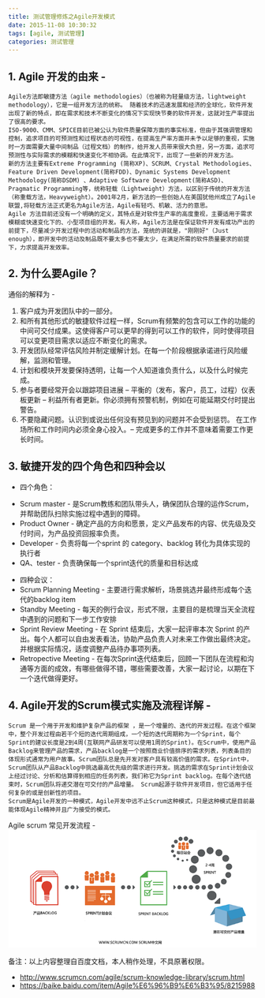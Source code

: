 ```yaml
---
title: 测试管理修炼之Agile开发模式
date: 2015-11-08 10:30:32
tags: [agile, 测试管理]
categories: 测试管理
---
```

## 1. Agile 开发的由来 -
```
Agile方法即敏捷方法（agile methodologies）（也被称为轻量级方法，lightweight methodology），它是一组开发方法的统称。 随着技术的迅速发展和经济的全球化，软件开发出现了新的特点，即在需求和技术不断变化的情况下实现快节奏的软件开发，这就对生产率提出了很高的要求。
ISO-9000、CMM、SPICE目前已被公认为软件质量保障方面的事实标准，但由于其强调管理和控制，追求项目的可预测性和过程状态的可视性，在提高生产率方面并未予以足够的重视，实施时一方面需要大量中间制品（过程文档）的制作，给开发人员带来很大负担，另一方面，追求可预测性与实际需求的模糊和快速变化不相协调。在此情况下，出现了一些新的开发方法。
新的方法主要有Extreme Programming (简称XP)、SCRUM、Crystal Methodologies、Feature Driven Development(简称FDD)、Dynamic Systems Development Methodology(简称DSDM) 、Adaptive Software Development(简称ASD)、Pragmatic Programming等，统称轻载（Lightweight）方法，以区别于传统的开发方法（称重载方法，Heavyweight）。2001年2月，新方法的一些创始人在美国犹他州成立了Agile 联盟,将轻载方法正式更名为Agile方法，Agile有轻巧、机敏、活力的意思。
Agile 方法目前还没有一个明确的定义，其特点是对软件生产率的高度重视，主要适用于需求模糊或快速变化下的、小型项目组的开发。有人称，Agile方法是在保证软件开发有成功产出的前提下，尽量减少开发过程中的活动和制品的方法，笼统的讲就是，"刚刚好"（Just enough），即开发中的活动及制品既不要太多也不要太少，在满足所需的软件质量要求的前提下，力求提高开发效率。
```
<!--more-->

## 2. 为什么要Agile？
通俗的解释为 -
1. 客户成为开发团队中的一部分。
2. 和所有其他形式的敏捷软件过程一样，Scrum有频繁的包含可以工作的功能的中间可交付成果。这使得客户可以更早的得到可以工作的软件，同时使得项目可以变更项目需求以适应不断变化的需求。
3. 开发团队经常评估风险并制定缓解计划。在每一个阶段根据承诺进行风险缓解，监测和管理。
4. 计划和模块开发要保持透明，让每一个人知道谁负责什么，以及什么时候完成。
5. 参与者要经常开会以跟踪项目进展 – 平衡的（发布，客户，员工，过程）仪表板更新 – 利益所有者更新。你必须拥有预警机制，例如在可能延期交付时提出警告。
6. 不要隐藏问题。认识到或说出任何没有预见到的问题并不会受到惩罚。
在工作场所和工作时间内必须全身心投入。– 完成更多的工作并不意味着需要工作更长时间。

## 3. 敏捷开发的四个角色和四种会以
+ 四个角色：
 - Scrum master - 是Scrum教练和团队带头人，确保团队合理的运作Scrum，并帮助团队扫除实施过程中遇到的障碍。
 - Product Owner - 确定产品的方向和愿景，定义产品发布的内容、优先级及交付时间，为产品投资回报率负责。
 - Developer - 负责将每一个sprint 的 category、backlog 转化为具体实现的执行者
 - QA、tester - 负责确保每一个sprint迭代的质量和目标达成


+ 四种会议：
 + Scrum Planning Meeting - 主要进行需求解析，场景挑选并最终形成每个迭代的backlog item
 + Standby Meeting - 每天的例行会议，形式不限，主要目的是梳理当天全流程中遇到的问题和下一步工作安排
 + Sprint Review Meeting - 在 Sprint 结束后，大家一起评审本次 Sprint 的产出。每个人都可以自由发表看法，协助产品负责人对未来工作做出最终决定。并根据实际情况，适度调整产品待办事项列表。
 + Retropective Meeting - 在每次Sprint迭代结束后，回顾一下团队在流程和沟通等方面的成效，有哪些做得不错，哪些需要改善，大家一起讨论，以期在下一个迭代做得更好。

## 4. Agile开发的Scrum模式实施及流程详解 -
	Scrum 是一个用于开发和维护复杂产品的框架 ，是一个增量的、迭代的开发过程。在这个框架中，整个开发过程由若干个短的迭代周期组成，一个短的迭代周期称为一个Sprint，每个Sprint的建议长度是2到4周(互联网产品研发可以使用1周的Sprint)。在Scrum中，使用产品Backlog来管理产品的需求，产品backlog是一个按照商业价值排序的需求列表，列表条目的体现形式通常为用户故事。Scrum团队总是先开发对客户具有较高价值的需求。在Sprint中，Scrum团队从产品Backlog中挑选最高优先级的需求进行开发。挑选的需求在Sprint计划会议上经过讨论、分析和估算得到相应的任务列表，我们称它为Sprint backlog。在每个迭代结束时，Scrum团队将递交潜在可交付的产品增量。 Scrum起源于软件开发项目，但它适用于任何复杂的或是创新性的项目。
	Scrum是Agile开发的一种模式，Agile开发中远不止Scrum这种模式，只是这种模式是目前最能体现Agile精神并且广为接受的模式。

 Agile scrum 常见开发流程 -
![Agile Scrum Flow](/images/ScrumCN_Scrum_Process_710.png)

备注：以上内容整理自百度文档，本人稍作处理，不具原著权限。
 - http://www.scrumcn.com/agile/scrum-knowledge-library/scrum.html
 - https://baike.baidu.com/item/Agile%E6%96%B9%E6%B3%95/8215988
